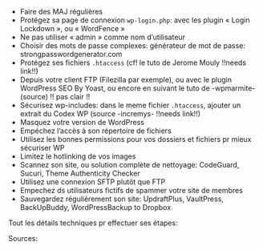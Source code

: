 * Faire des MAJ régulières  
* Protégez sa page de connexion `wp-login.php`: avec les plugin « Login Lockdown », ou « WordFence »  
* Ne pas utiliser « admin » comme nom d’utilisateur  
* Choisir des mots de passe complexes: générateur de mot de passe: strongpasswordgenerator.com  
* Protégez ses fichiers `.htaccess` (cf! le tuto de Jerome Mouly !!needs link!!)  
* Depuis votre client FTP (Filezilla par exemple), ou avec le plugin WordPress SEO By Yoast, ou encore en suivant le tuto de -wpmarmite- (source)  !! pas clair !!
* Sécurisez wp-includes: dans le meme fichier `.htaccess`, ajouter un extrait du Codex WP (source -incremys- !!needs link!!)  
* Masquez votre version de WordPress  
* Empéchez l’accès à son répertoire de fichiers  
* Utilisez les bonnes permissions pour vos dossiers et fichiers pr mieux sécuriser WP  
* Limitez le hotlinking de vos images  
* Scannez son site, ou solution complète de nettoyage: CodeGuard, Sucuri, Theme Authenticity Checker  
* Utilisez une connexion SFTP plutôt que FTP  
* Empechez ds utilisateurs fictifs de spammer votre site de membres  
* Sauvegardez régulièrement son site: UpdraftPlus, VaultPress, BackUpBuddy, WordPressBackup to Dropbox  

Tout les détails techniques pr effectuer ses étapes:  
[](http://korben.info/securiser-wordpress-installation.html)

Sources:  
[](http://www.geekpress.fr/wordpress/astuce/proteger-images-hotlinking-1881)
[](http://www.incremys.com/securiser-wordpress-comment-renforcer-securite-site-wordpress/)
[](http://wpmarmite.com/htaccess-wordpress/)
